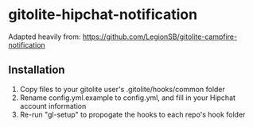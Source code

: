 gitolite-hipchat-notification
==============================

Adapted heavily from: https://github.com/LegionSB/gitolite-campfire-notification

Installation
------------

1. Copy files to your gitolite user's .gitolite/hooks/common folder
2. Rename config.yml.example to config.yml, and fill in your Hipchat account information
3. Re-run "gl-setup" to propogate the hooks to each repo's hook folder
